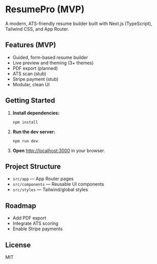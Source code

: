 # ResumePro (MVP)

A modern, ATS-friendly resume builder built with Next.js (TypeScript), Tailwind CSS, and App Router.

## Features (MVP)

- Guided, form-based resume builder
- Live preview and theming (3+ themes)
- PDF export (planned)
- ATS scan (stub)
- Stripe payment (stub)
- Modular, clean UI

## Getting Started

1. **Install dependencies:**
   ```
   npm install
   ```
2. **Run the dev server:**
   ```
   npm run dev
   ```
3. **Open** [http://localhost:3000](http://localhost:3000) in your browser.

## Project Structure

- `src/app` — App Router pages
- `src/components` — Reusable UI components
- `src/styles` — Tailwind/global styles

## Roadmap

- Add PDF export
- Integrate ATS scoring
- Enable Stripe payments

## License

MIT
